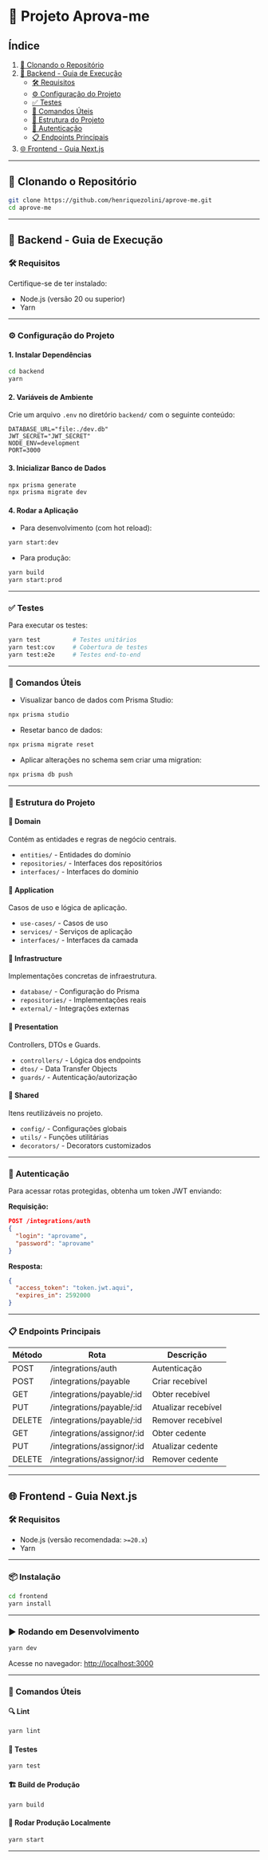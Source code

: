 # 📘 Projeto Aprova-me

## Índice

1. [🔧 Clonando o Repositório](#-clonando-o-repositório)
2. [🚀 Backend - Guia de Execução](#-backend---guia-de-execução)
   - [🛠️ Requisitos](#️-requisitos)
   - [⚙️ Configuração do Projeto](#️-configuração-do-projeto)
   - [✅ Testes](#-testes)
   - [🔧 Comandos Úteis](#-comandos-úteis)
   - [📂 Estrutura do Projeto](#-estrutura-do-projeto)
   - [🔐 Autenticação](#-autenticação)
   - [📋 Endpoints Principais](#-endpoints-principais)
3. [🌐 Frontend - Guia Next.js](#-frontend---guia-nextjs)

---

## 🔧 Clonando o Repositório

```bash
git clone https://github.com/henriquezolini/aprove-me.git
cd aprove-me
```

---

## 🚀 Backend - Guia de Execução

### 🛠️ Requisitos

Certifique-se de ter instalado:

- Node.js (versão 20 ou superior)
- Yarn

---

### ⚙️ Configuração do Projeto

#### 1. Instalar Dependências

```bash
cd backend
yarn
```

#### 2. Variáveis de Ambiente

Crie um arquivo `.env` no diretório `backend/` com o seguinte conteúdo:

```env
DATABASE_URL="file:./dev.db"
JWT_SECRET="JWT_SECRET"
NODE_ENV=development
PORT=3000
```

#### 3. Inicializar Banco de Dados

```bash
npx prisma generate
npx prisma migrate dev
```

#### 4. Rodar a Aplicação

- Para desenvolvimento (com hot reload):

```bash
yarn start:dev
```

- Para produção:

```bash
yarn build
yarn start:prod
```

---

### ✅ Testes

Para executar os testes:

```bash
yarn test         # Testes unitários
yarn test:cov     # Cobertura de testes
yarn test:e2e     # Testes end-to-end
```

---

### 🔧 Comandos Úteis

- Visualizar banco de dados com Prisma Studio:

```bash
npx prisma studio
```

- Resetar banco de dados:

```bash
npx prisma migrate reset
```

- Aplicar alterações no schema sem criar uma migration:

```bash
npx prisma db push
```

---

### 📂 Estrutura do Projeto

#### 📁 Domain

Contém as entidades e regras de negócio centrais.

- `entities/` - Entidades do domínio
- `repositories/` - Interfaces dos repositórios
- `interfaces/` - Interfaces do domínio

#### 📁 Application

Casos de uso e lógica de aplicação.

- `use-cases/` - Casos de uso
- `services/` - Serviços de aplicação
- `interfaces/` - Interfaces da camada

#### 📁 Infrastructure

Implementações concretas de infraestrutura.

- `database/` - Configuração do Prisma
- `repositories/` - Implementações reais
- `external/` - Integrações externas

#### 📁 Presentation

Controllers, DTOs e Guards.

- `controllers/` - Lógica dos endpoints
- `dtos/` - Data Transfer Objects
- `guards/` - Autenticação/autorização

#### 📁 Shared

Itens reutilizáveis no projeto.

- `config/` - Configurações globais
- `utils/` - Funções utilitárias
- `decorators/` - Decorators customizados

---

### 🔐 Autenticação

Para acessar rotas protegidas, obtenha um token JWT enviando:

**Requisição:**

```json
POST /integrations/auth
{
  "login": "aprovame",
  "password": "aprovame"
}
```

**Resposta:**

```json
{
  "access_token": "token.jwt.aqui",
  "expires_in": 2592000
}
```

---

### 📋 Endpoints Principais

| Método | Rota                       | Descrição           |
| ------ | -------------------------- | ------------------- |
| POST   | /integrations/auth         | Autenticação        |
| POST   | /integrations/payable      | Criar recebível     |
| GET    | /integrations/payable/:id  | Obter recebível     |
| PUT    | /integrations/payable/:id  | Atualizar recebível |
| DELETE | /integrations/payable/:id  | Remover recebível   |
| GET    | /integrations/assignor/:id | Obter cedente       |
| PUT    | /integrations/assignor/:id | Atualizar cedente   |
| DELETE | /integrations/assignor/:id | Remover cedente     |

---

## 🌐 Frontend - Guia Next.js

### 🛠️ Requisitos

- Node.js (versão recomendada: `>=20.x`)
- Yarn

---

### 📦 Instalação

```bash
cd frontend
yarn install
```

---

### ▶️ Rodando em Desenvolvimento

```bash
yarn dev
```

Acesse no navegador: [http://localhost:3000](http://localhost:3000)

---

### 🧪 Comandos Úteis

#### 🔍 Lint

```bash
yarn lint
```

#### 🧪 Testes

```bash
yarn test
```

#### 🏗️ Build de Produção

```bash
yarn build
```

#### 🚀 Rodar Produção Localmente

```bash
yarn start
```

---
